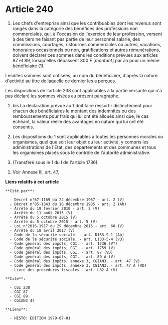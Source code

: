 # Article 240

1. Les chefs d'entreprise ainsi que les contribuables dont les revenus sont rangés dans la catégorie des bénéfices des
professions non commerciales, qui, à l'occasion de l'exercice de leur profession, versent à des tiers ne faisant pas partie
de leur personnel salarié, des commissions, courtages, ristournes commerciales ou autres, vacations, honoraires occasionnels
ou non, gratifications et autres rémunérations, doivent déclarer ces sommes dans les conditions prévues aux articles 87 et
89, lorsqu'elles dépassent 300 F [*montant*] par an pour un même bénéficiaire (1).

Lesdites sommes sont cotisées, au nom du bénéficiaire, d'après la nature d'activité au titre de laquelle ce dernier les a
perçues.

Les dispositions de l'article 238 sont applicables à la partie versante qui n'a pas déclaré les sommes visées au présent
paragraphe.

1. bis  La déclaration prévue au 1 doit faire ressortir distinctement pour chacun des bénéficiaires le montant des indemnités
ou des remboursements pour frais qui lui ont été alloués ainsi que, le cas échéant, la valeur réelle des avantages en nature
qui lui ont été consentis.

2. Les dispositions du 1 sont applicables à toutes les personnes morales ou organismes, quel que soit leur objet ou leur
activité, y compris les administrations de l'Etat, des départements et des communes et tous les organismes placés sous le
contrôle de l'autorité administrative.

3. (Transféré sous le 1 du I de l'article 1736).

1)  Voir Annexe III, art. 47.

**Liens relatifs à cet article**

	**Cité par**:

	  - Décret n°67-1169 du 22 décembre 1967 - art. 2 (V)
	  - Décret n°85-1343 du 16 décembre 1985 - art. 2 (Ab)
	  - Arrêté du 19 février 2010 - art. 2 (V)
	  - Arrêté du 11 août 2015 (V)
	  - Arrêté du 5 octobre 2015 (V)
	  - Arrêté du 5 octobre 2015 - art. 5 (V)
	  - Loi n°2016-1917 du 29 décembre 2016 - art. 60 (V)
	  - Arrêté du 18 avril 2017 (V)
	  - Code de la sécurité sociale. - art. D133-9-1 (Ab)
	  - Code de la sécurité sociale. - art. L133-5-4 (VD)
	  - Code général des impôts, CGI. - art. 1736 (VT)
	  - Code général des impôts, CGI. - art. 1759 (V)
	  - Code général des impôts, CGI. - art. 87 (VD)
	  - Code général des impôts, CGI. - art. 89 A (V)
	  - Code général des impôts, annexe 3, CGIAN3. - art. 47 (V)
	  - Code général des impôts, annexe 3, CGIAN3. - art. 47 A (VD)
	  - Livre des procédures fiscales - art. L82 A (V)

	**Cite**:

	  - CGI 238
	  - CGI 87
	  - CGI 89
	  - CGIAN3 47

	**Liens**:

	  - HISTO: EDITION 1979-07-01
